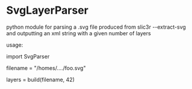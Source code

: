 # SvgLayerParser
python module for parsing a .svg file produced from slic3r --extract-svg and outputting an xml string with a given number of layers

usage:

import SvgParser

filename = "/homes/..../foo.svg"

layers = build(filename, 42)
